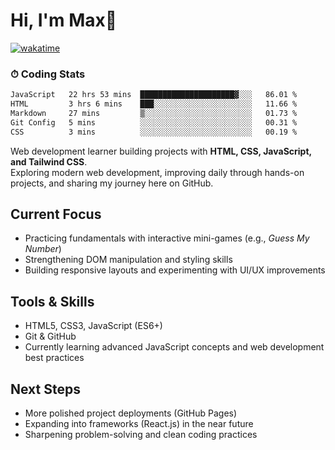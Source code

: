 # Hi, I'm Max👋

[![wakatime](https://wakatime.com/badge/user/5f357981-1e66-44ef-ae81-f181857a2d5e.svg)](https://wakatime.com/@5f357981-1e66-44ef-ae81-f181857a2d5e)
### ⏱ Coding Stats
<!--START_SECTION:waka-->

```txt
JavaScript   22 hrs 53 mins  █████████████████████▓░░░   86.01 %
HTML         3 hrs 6 mins    ███░░░░░░░░░░░░░░░░░░░░░░   11.66 %
Markdown     27 mins         ▒░░░░░░░░░░░░░░░░░░░░░░░░   01.73 %
Git Config   5 mins          ░░░░░░░░░░░░░░░░░░░░░░░░░   00.31 %
CSS          3 mins          ░░░░░░░░░░░░░░░░░░░░░░░░░   00.19 %
```

<!--END_SECTION:waka-->

Web development learner building projects with **HTML, CSS, JavaScript, and Tailwind CSS**.  
Exploring modern web development, improving daily through hands-on projects, and sharing my journey here on GitHub.

## Current Focus
- Practicing fundamentals with interactive mini-games (e.g., *Guess My Number*)  
- Strengthening DOM manipulation and styling skills  
- Building responsive layouts and experimenting with UI/UX improvements  

## Tools & Skills
- HTML5, CSS3, JavaScript (ES6+)  
- Git & GitHub  
- Currently learning advanced JavaScript concepts and web development best practices  

## Next Steps
- More polished project deployments (GitHub Pages)  
- Expanding into frameworks (React.js) in the near future  
- Sharpening problem-solving and clean coding practices  


